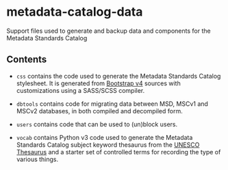 # metadata-catalog-data

Support files used to generate and backup data and components for the Metadata
Standards Catalog

## Contents

  - `css` contains the code used to generate the Metadata Standards Catalog
    stylesheet. It is generated from [Bootstrap v4] sources with customizations
    using a SASS/SCSS compiler.

  - `dbtools` contains code for migrating data between MSD, MSCv1 and MSCv2
    databases, in both compiled and decompiled form.

  - `users` contains code that can be used to (un)block users.

  - `vocab` contains Python v3 code used to generate the Metadata Standards
    Catalog subject keyword thesaurus from the [UNESCO Thesaurus] and a starter
    set of controlled terms for recording the type of various things.

[Bootstrap v4]: https://getbootstrap.com/
[UNESCO Thesaurus]: http://vocabularies.unesco.org/
